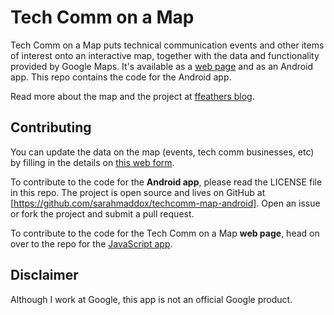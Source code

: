 # Tech Comm on a Map

Tech Comm on a Map puts technical communication events and other items of interest onto an
interactive map, together with the data and functionality provided by Google Maps. It's available as
a [web page](http://sarahmaddox.github.io/techcomm-map/) and as an Android app. This repo contains
the code for the Android app.

Read more about the map and the project at [ffeathers
blog](https://ffeathers.wordpress.com/tech-comm-on-a-map/).

## Contributing

You can update the data on the map (events, tech comm businesses, etc) by filling in the details on
[this web form](https://docs.google.com/forms/d/1uIEpAu0vpiDwNqwQcr-912TD1_nG_PND9J3NDCPvEXI/viewform?usp=send_form).

To contribute to the code for the **Android app**, please read the LICENSE file in this
repo. The project is open source and lives on GitHub at
[https://github.com/sarahmaddox/techcomm-map-android]. Open an issue or fork the project and submit
a pull request.

To contribute to the code for the Tech Comm on a Map **web page**, head on over to the repo for the
[JavaScript app](https://github.com/sarahmaddox/techcomm-map).

## Disclaimer

Although I work at Google, this app is not an official Google product.
